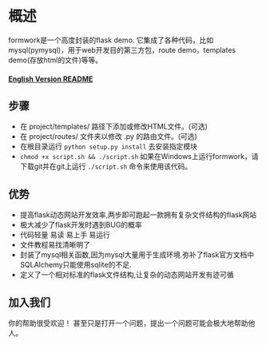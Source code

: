 # 概述
formwork是一个高度封装的flask demo.
它集成了各种代码，比如mysql(pymysql)，用于web开发目的第三方包，route demo，templates demo(存放html的文件)等等。

#### [English Version README](/README.md) 

## 步骤
- 在 project/templates/ 路径下添加或修改HTML文件。(可选)
- 在 project/routes/ 文件夹以修改 .py 的路由文件。(可选)
- 在根目录运行 ```python setup.py install``` 去安装指定模块
- ```chmod +x script.sh && ./script.sh``` 如果在Windows上运行formwork，请下载git并在git上运行 ```./script.sh``` 命令来使用该代码。

## 优势
- 提高flask动态网站开发效率,两步即可跑起一款拥有复杂文件结构的flask网站
- 极大减少了flask开发时遇到BUG的概率
- 代码轻量 易读 易上手 易运行
- 文件教程易找清晰明了
- 封装了mysql相关函数,因为mysql大量用于生成环境.弥补了flask官方文档中SQLAlchemy只能使用sqlite的不足.
- 定义了一个相对标准的flask文件结构,让复杂的动态网站开发有迹可循

## 加入我们
你的帮助很受欢迎！ 甚至只是打开一个问题，提出一个问题可能会极大地帮助他人。
